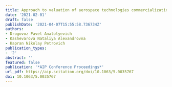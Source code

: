 ```yaml
---
title: Approach to valuation of aerospace technologies commercialization capability
date: '2021-02-01'
draft: false
publishDate: '2021-04-07T15:55:58.736734Z'
authors:
- Drogovoz Pavel Anatolyevich
- Kashevarova Nataliya Alexandrovna
- Kapran Nikolay Petrovich
publication_types:
- '2'
abstract: ''
featured: false
publication: '*AIP Conference Proceedings*'
url_pdf: https://aip.scitation.org/doi/10.1063/5.0035767
doi: 10.1063/5.0035767
---
```


